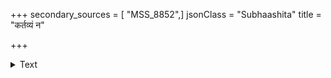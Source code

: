 +++
secondary_sources = [ "MSS_8852",]
jsonClass = "Subhaashita"
title = "कर्तव्यं न"

+++

<details><summary>Text</summary>

कर्तव्यं न करोति बन्धुभिरपि स्नेहात्मभिर्बोधितः कामित्वादवमन्यते हितमतं धीरोऽप्यभीष्टं नरः।  
निष्कामस्य न विक्रिया तनुभृतो लोके क्वचिद् दृश्यते यत्तस्मादिदमेव मूलमखिलानर्थस्य निर्धारितम्॥
</details>
